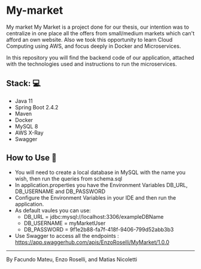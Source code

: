 # My-market

My market
My Market is a project done for our thesis, our intention was to centralize in one place all the offers from small/medium markets which can't afford an own website. Also we took this opportunity to learn Cloud Computing using AWS, and focus deeply in Docker and Microservices.

In this repository you will find the backend code of our application, attached with the technologies used and instructions to run the microservices.

## Stack: :computer:
- Java 11
- Spring Boot 2.4.2
- Maven
- Docker
- MySQL 8
- AWS X-Ray
- Swagger

## How to Use :pencil:
- You will need to create a local database in MySQL with the name you wish, then run the queries from schema.sql
- In application.properties you have the Environment Variables DB_URL, DB_USERNAME and DB_PASSWORD
- Configure the Environment Variables in your IDE and then run the application.
- As default vaules you can use:
  - DB_URL = jdbc:mysql://localhost:3306/exampleDBName
  - DB_USERNAME = myMarketUser
  - DB_PASSWORD = 9f1e2b88-fa7f-418f-9406-799d52abb3b3
- Use Swagger to access all the endpoints : https://app.swaggerhub.com/apis/EnzoRoselli/MyMarket/1.0.0
---
By Facundo Mateu, Enzo Roselli, and Matias Nicoletti
